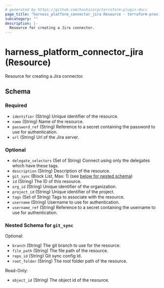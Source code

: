 ```yaml
---
# generated by https://github.com/hashicorp/terraform-plugin-docs
page_title: "harness_platform_connector_jira Resource - terraform-provider-harness"
subcategory: ""
description: |-
  Resource for creating a Jira connector.
---
```


# harness_platform_connector_jira (Resource)

Resource for creating a Jira connector.



<!-- schema generated by tfplugindocs -->
## Schema

### Required

- `identifier` (String) Unique identifier of the resource.
- `name` (String) Name of the resource.
- `password_ref` (String) Reference to a secret containing the password to use for authentication.
- `url` (String) Url of the Jira server.

### Optional

- `delegate_selectors` (Set of String) Connect using only the delegates which have these tags.
- `description` (String) Description of the resource.
- `git_sync` (Block List, Max: 1) (see [below for nested schema](#nestedblock--git_sync))
- `id` (String) The ID of this resource.
- `org_id` (String) Unique identifier of the organization.
- `project_id` (String) Unique identifier of the project.
- `tags` (Set of String) Tags to associate with the resource.
- `username` (String) Username to use for authentication.
- `username_ref` (String) Reference to a secret containing the username to use for authentication.

<a id="nestedblock--git_sync"></a>
### Nested Schema for `git_sync`

Optional:

- `branch` (String) The git branch to use for the resource.
- `file_path` (String) The file path of the resource.
- `repo_id` (String) Git sync config Id.
- `root_folder` (String) The root folder path of the resource.

Read-Only:

- `object_id` (String) The object id of the resource.


